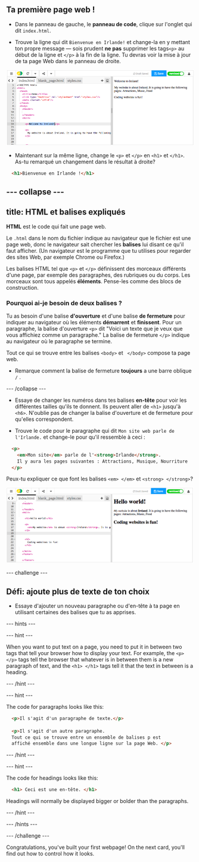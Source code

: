 ## Ta première page web !

- Dans le panneau de gauche, le **panneau de code**, clique sur l'onglet qui dit `index.html`.

- Trouve la ligne qui dit `Bienvenue en Irlande!` et change-la en y mettant ton propre message — sois prudent **ne pas** supprimer les tags`<p>` au début de la ligne et `</p>` à la fin de la ligne. Tu devras voir la mise à jour de ta page Web dans le panneau de droite.

![Exemple de paragraphe HTML](images/egFirstHtmlCode.png)

- Maintenant sur la même ligne, change le `<p>` et `</p>` en `<h1>` et `</h1>`. As-tu remarqué un changement dans le résultat à droite?

```html
  <h1>Bienvenue en Irlande !</h1>
```

## \--- collapse \---

## title: HTML et balises expliqués

**HTML** est le code qui fait une page web.

Le `.html` dans le nom du fichier indique au navigateur que le fichier est une page web, donc le navigateur sait chercher les **balises** lui disant ce qu'il faut afficher. (Un navigateur est le programme que tu utilises pour regarder des sites Web, par exemple Chrome ou Firefox.)

Les balises HTML tel que `<p>` et `</p>` définissent des morceaux différents d'une page, par exemple des paragraphes, des rubriques ou du corps. Les morceaux sont tous appelés **éléments**. Pense-les comme des blocs de construction.

### Pourquoi ai-je besoin de deux balises ?

Tu as besoin d'une balise **d'ouverture** et d'une balise **de fermeture** pour indiquer au navigateur où les éléments **démarrent** et **finissent**. Pour un paragraphe, la balise d'ouverture `<p>` dit "Voici un texte que je veux que vous affichiez comme un paragraphe." La balise de fermeture `</p>` indique au navigateur où le paragraphe se termine.

Tout ce qui se trouve entre les balises `<body>` et ` </body>` compose ta page web.

- Remarque comment la balise de fermeture **toujours** a une barre oblique ` / ` .

\--- /collapse \---

- Essaye de changer les numéros dans tes balises **en-tête** pour voir les différentes tailles qu'ils te donnent. Ils peuvent aller de `<h1>` jusqu'à `<h6>`. N'oublie pas de changer la balise d'ouverture et de fermeture pour qu'elles correspondent.

- Trouve le code pour le paragraphe qui dit `Mon site web parle de l'Irlande.` et change-le pour qu'il ressemble à ceci :

```html
  <p>
    <em>Mon site</em> parle de l'<strong>Irlande</strong>. 
    Il y aura les pages suivantes : Attractions, Musique, Nourriture
  </p>
```

Peux-tu expliquer ce que font les balises `<em> </em>` et `<strong> </strong>`?

![Exemple de balises HTML](images/egFirstTags.png)

\--- challenge \---

## Défi: ajoute plus de texte de ton choix

- Essaye d'ajouter un nouveau paragraphe ou d'en-tête à ta page en utilisant certaines des balises que tu as apprises.

\--- hints \---

\--- hint \---

When you want to put text on a page, you need to put it in between two tags that tell your browser how to display your text. For example, the `<p> </p>` tags tell the browser that whatever is in between them is a new paragraph of text, and the `<h1> </h1>` tags tell it that the text in between is a heading.

\--- /hint \---

\--- hint \---

The code for paragraphs looks like this:

```html
  <p>Il s'agit d'un paragraphe de texte.</p>

  <p>Il s'agit d'un autre paragraphe.
  Tout ce qui se trouve entre un ensemble de balises p est 
  affiché ensemble dans une longue ligne sur la page Web. </p>
```

\--- /hint \---

\--- hint \---

The code for headings looks like this:

```html
  <h1> Ceci est une en-tête. </h1>
```

Headings will normally be displayed bigger or bolder than the paragraphs.

\--- /hint \---

\--- /hints \---

\--- /challenge \---

Congratulations, you've built your first webpage! On the next card, you'll find out how to control how it looks.